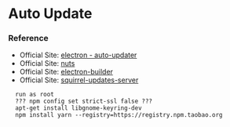 # Auto Update

### Reference
  + Official Site: [electron - auto-updater](http://electron.atom.io/docs/api/auto-updater/)
  + Official Site: [nuts](https://github.com/GitbookIO/nuts)
  + Official Site: [electron-builder](https://github.com/electron-userland/electron-builder)
  + Official Site: [squirrel-updates-server](https://github.com/Aluxian/squirrel-updates-server)
  
```
  run as root
  ??? npm config set strict-ssl false ???
  apt-get install libgnome-keyring-dev
  npm install yarn --registry=https://registry.npm.taobao.org

```
